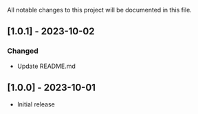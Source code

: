 All notable changes to this project will be documented in this file.

## [1.0.1] - 2023-10-02

### Changed
- Update README.md


## [1.0.0] - 2023-10-01

- Initial release